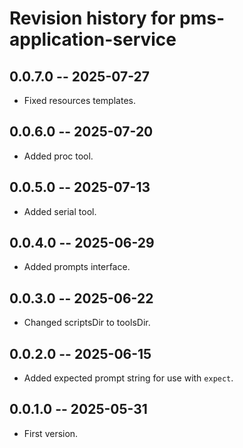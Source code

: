 # Revision history for pms-application-service

## 0.0.7.0 -- 2025-07-27

* Fixed resources templates.


## 0.0.6.0 -- 2025-07-20

* Added proc tool.

## 0.0.5.0 -- 2025-07-13

* Added serial tool.

## 0.0.4.0 -- 2025-06-29

* Added prompts interface.

## 0.0.3.0 -- 2025-06-22

* Changed scriptsDir to toolsDir.

## 0.0.2.0 -- 2025-06-15

* Added expected prompt string for use with `expect`.

## 0.0.1.0 -- 2025-05-31

* First version.
